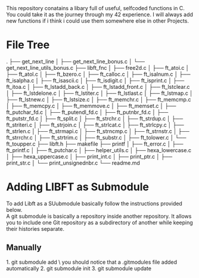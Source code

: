 <div>
This repository conatains a libary full of useful, selfcoded functions in C. You could take it as the journey through my 42 experience. I will always add new functions if i think i could use them somewhere else in other Projects.
<div>

<h1>File Tree</h1>
<div>
.
├── get_next_line
│   ├── get_next_line_bonus.c
│   └── get_next_line_utils_bonus.c
├── libft_fnc
│   ├── free2d.c
│   ├── ft_atoi.c
│   ├── ft_atol.c
│   ├── ft_bzero.c
│   ├── ft_calloc.c
│   ├── ft_isalnum.c
│   ├── ft_isalpha.c
│   ├── ft_isascii.c
│   ├── ft_isdigit.c
│   ├── ft_isprint.c
│   ├── ft_itoa.c
│   ├── ft_lstadd_back.c
│   ├── ft_lstadd_front.c
│   ├── ft_lstclear.c
│   ├── ft_lstdelone.c
│   ├── ft_lstiter.c
│   ├── ft_lstlast.c
│   ├── ft_lstmap.c
│   ├── ft_lstnew.c
│   ├── ft_lstsize.c
│   ├── ft_memchr.c
│   ├── ft_memcmp.c
│   ├── ft_memcpy.c
│   ├── ft_memmove.c
│   ├── ft_memset.c
│   ├── ft_putchar_fd.c
│   ├── ft_putendl_fd.c
│   ├── ft_putnbr_fd.c
│   ├── ft_putstr_fd.c
│   ├── ft_split.c
│   ├── ft_strchr.c
│   ├── ft_strdup.c
│   ├── ft_striteri.c
│   ├── ft_strjoin.c
│   ├── ft_strlcat.c
│   ├── ft_strlcpy.c
│   ├── ft_strlen.c
│   ├── ft_strmapi.c
│   ├── ft_strncmp.c
│   ├── ft_strnstr.c
│   ├── ft_strrchr.c
│   ├── ft_strtrim.c
│   ├── ft_substr.c
│   ├── ft_tolower.c
│   └── ft_toupper.c
├── libft.h
├── makefile
├── printf
│   ├── ft_error.c
│   ├── ft_printf.c
│   ├── ft_putchar.c
│   ├── helper_utils.c
│   ├── hexa_lowercase.c
│   ├── hexa_uppercase.c
│   ├── print_int.c
│   ├── print_ptr.c
│   ├── print_str.c
│   └── print_unsignednbr.c
└── readme.md
</div>
<h1>Adding LIBFT as Submodule</h1>
<div>
To add Libft as a SUubmodule basically follow the instructions provided below.
	<div>
		A git submodule is basically a repository inside another repository.
		It allows you to include one Git repository as a subdirectory of another while keeping their histories separate.
	</div>
	<h2>Manually</h2>
	<div>
		1. git submodule add \<repo-url\>
			you should notice that a .gitmodules file added automatically
		2. git submodule init
		3. git submodule update
	</div>
</div>